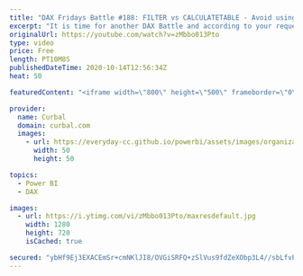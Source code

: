 ```yaml
---
title: "DAX Fridays Battle #188: FILTER vs CALCULATETABLE - Avoid using FILTER as a filter argument"
excerpt: "It is time for another DAX Battle and according to your request, it is FILTER vs CALCULATETABLE  Recommended videos to watch next: Vertipaq playlist that includes the video mentioned in this video:  https://www.youtube.com/playlist?list=PLDz00l_jz6zz_glWR8zR5KSVNGtAFOnmb  Here you can download all the"
originalUrl: https://youtube.com/watch?v=zMbbo013Pto
type: video
price: Free
length: PT10M8S
publishedDateTime: 2020-10-14T12:56:34Z
heat: 50

featuredContent: "<iframe width=\"800\" height=\"500\" frameborder=\"0\" src=\"https://www.youtube.com/embed/zMbbo013Pto\" allow=\"accelerometer; autoplay; encrypted-media; gyroscope; picture-in-picture\" allowfullscreen></iframe>"

provider:
  name: Curbal
  domain: curbal.com
  images:
    - url: https://everyday-cc.github.io/powerbi/assets/images/organizations/curbal.com-50x50.jpg
      width: 50
      height: 50

topics:
  - Power BI
  - DAX

images:
  - url: https://i.ytimg.com/vi/zMbbo013Pto/maxresdefault.jpg
    width: 1280
    height: 720
    isCached: true

secured: "ybHf9Ej3EXACEmSr+cmNKlJI8/OVGiSRFQ+zSlVus9fdZeXObp3L4//sbLfvPir+6s0RjlZIVInC5bu2vQtqc9L+GvD4qHxf0HdBHxSo/+uIwifsFGc7nch3e3TyZ5yqvdV1O3n5CYYr0CbnmD+VXr78U4TP0EhnesfFTPC7BGoh3IWqFjL06uPCA4ZxiO0Ws+pIFIt0glyb7bAEpMlpON6kk7M7Xep9x/G73r/70U67zyJvKmDVEbnua0ROC5KF/EAPITRotx1N0hXbuvNRD8hM54c4dftut/xmBSCub6I/eefzNjG9qpgEdPEY3vDpDAqhKxEPFik75O43Egx9L9KdS3vuUvKeg7lOOt2LpgLe9R1iVvBgPx3D9t+VIxwKdt0xsOHKwAS9IURfeOaYh+wBH8PjZGunWb/uGrm94f4=;crfgwXb0GKMRJ9YjJgZ+xA=="
---
```


